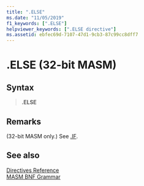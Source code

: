 ```yaml
---
title: ".ELSE"
ms.date: "11/05/2019"
f1_keywords: [".ELSE"]
helpviewer_keywords: [".ELSE directive"]
ms.assetid: ebfec69d-7107-47d1-9cb3-87c99cc8dff7
---
```

# .ELSE (32-bit MASM)

## Syntax

> **.ELSE**

## Remarks

(32-bit MASM only.) See [.IF](dot-if.md).

## See also

[Directives Reference](directives-reference.md)\
[MASM BNF Grammar](masm-bnf-grammar.md)
